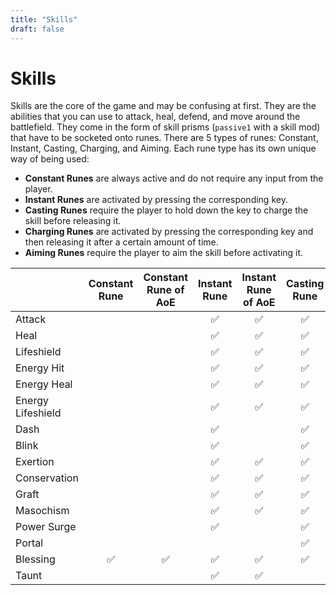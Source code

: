 ```yaml
---
title: "Skills"
draft: false
---
```

# Skills

Skills are the core of the game and may be confusing at first. They are the abilities that you can use to attack, heal, defend, and move around the battlefield. 
They come in the form of skill prisms (`passive1` with a skill mod) that have to be socketed onto runes.
There are 5 types of runes: Constant, Instant, Casting, Charging, and Aiming. 
Each rune type has its own unique way of being used:

* **Constant Runes** are always active and do not require any input from the player.
* **Instant Runes** are activated by pressing the corresponding key.
* **Casting Runes** require the player to hold down the key to charge the skill before releasing it.
* **Charging Runes** are activated by pressing the corresponding key and then releasing it after a certain amount of time.
* **Aiming Runes** require the player to aim the skill before activating it.

|                   | Constant Rune | Constant Rune of AoE | Instant Rune | Instant Rune of AoE | Casting Rune | Casting Rune of AoE | Charging Rune | Charging Rune of AoE | Aiming Rune | Aiming Rune of AoE |
|-------------------|:-------------:|:--------------------:|:------------:|:-------------------:|:------------:|:-------------------:|:-------------:|:--------------------:|:-----------:|:------------------:|
| Attack            |               |                      |      ✅       |          ✅          |      ✅       |          ✅          |       ✅       |          ✅           |      ✅      |         ✅          |
| Heal              |               |                      |      ✅       |          ✅          |      ✅       |          ✅          |       ✅       |          ✅           |      ✅      |         ✅          |
| Lifeshield        |               |                      |      ✅       |          ✅          |      ✅       |          ✅          |       ✅       |          ✅           |      ✅      |         ✅          |
| Energy Hit        |               |                      |      ✅       |          ✅          |      ✅       |          ✅          |       ✅       |          ✅           |      ✅      |         ✅          |
| Energy Heal       |               |                      |      ✅       |          ✅          |      ✅       |          ✅          |       ✅       |          ✅           |      ✅      |         ✅          |
| Energy Lifeshield |               |                      |      ✅       |          ✅          |      ✅       |          ✅          |       ✅       |          ✅           |      ✅      |         ✅          |
| Dash              |               |                      |      ✅       |                     |      ✅       |                     |       ✅       |                      |      ✅      |                    |
| Blink             |               |                      |      ✅       |                     |      ✅       |                     |       ✅       |                      |      ✅      |                    |
| Exertion          |               |                      |      ✅       |          ✅          |      ✅       |          ✅          |       ✅       |          ✅           |      ✅      |         ✅          |
| Conservation      |               |                      |      ✅       |          ✅          |      ✅       |          ✅          |       ✅       |          ✅           |      ✅      |         ✅          |
| Graft             |               |                      |      ✅       |          ✅          |      ✅       |          ✅          |       ✅       |          ✅           |      ✅      |         ✅          |
| Masochism         |               |                      |      ✅       |          ✅          |      ✅       |          ✅          |       ✅       |          ✅           |      ✅      |         ✅          |
| Power Surge       |               |                      |      ✅       |                     |      ✅       |                     |       ✅       |                      |      ✅      |                    |
| Portal            |               |                      |              |                     |      ✅       |                     |               |                      |             |                    |
| Blessing          |       ✅       |          ✅           |      ✅       |          ✅          |      ✅       |          ✅          |       ✅       |          ✅           |      ✅      |         ✅          |
| Taunt             |               |                      |      ✅       |          ✅          |              |                     |               |                      |             |                    |
